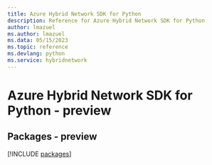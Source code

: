 ```yaml
---
title: Azure Hybrid Network SDK for Python
description: Reference for Azure Hybrid Network SDK for Python
author: lmazuel
ms.author: lmazuel
ms.data: 05/15/2023
ms.topic: reference
ms.devlang: python
ms.service: hybridnetwork
---
```

# Azure Hybrid Network SDK for Python - preview
## Packages - preview
[!INCLUDE [packages](hybrid-network-index.md)]